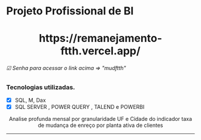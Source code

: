 # Projeto Profissional de BI
<h1 align="center">
https://remanejamento-ftth.vercel.app/
<h6> ☑ Senha para acessar o link acima => "mudftth"</h6>
</h1>

### Tecnologias utilizadas.
- [x] SQL, M, Dax
- [x] SQL SERVER , POWER QUERY , TALEND e POWERBI

<p align="center">Analise profunda mensal por granularidade UF e Cidade do indicador taxa de mudança de enreço por planta ativa de clientes</p>

<hr />